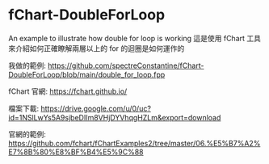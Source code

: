 # fChart-DoubleForLoop
An example to illustrate how double for loop is working 
這是使用 fChart 工具來介紹如何正確瞭解兩層以上的 for 的迴圈是如何運作的



我做的範例:
https://github.com/spectreConstantine/fChart-DoubleForLoop/blob/main/double_for_loop.fpp

fChart 官網:
https://fchart.github.io/

檔案下載:
https://drive.google.com/u/0/uc?id=1NSlLwYs5A9sjbeDIIm8VHjDYVhqgHZLm&export=download 

官網的範例:
https://github.com/fchart/fChartExamples2/tree/master/06.%E5%B7%A2%E7%8B%80%E8%BF%B4%E5%9C%88

